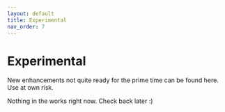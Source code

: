 ```yaml
---
layout: default
title: Experimental
nav_order: 7
---
```


# Experimental

New enhancements not quite ready for the prime time can be found here. Use at own risk.

Nothing in the works right now. Check back later :)